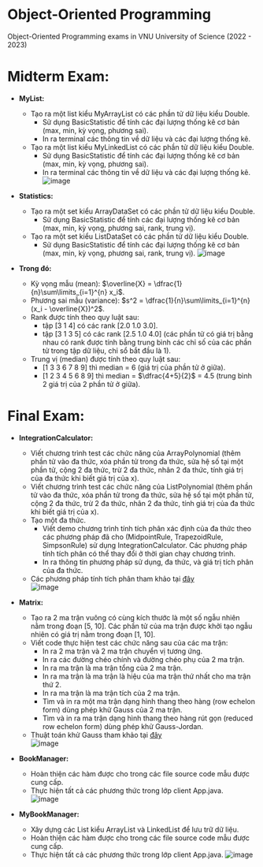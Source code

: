 # Object-Oriented Programming
Object-Oriented Programming exams in VNU University of Science (2022 - 2023)

# Midterm Exam:
   - **MyList:**
      - Tạo ra một list kiểu MyArrayList có các phần tử dữ liệu kiểu Double.
        - Sử dụng BasicStatistic để tính các đại lượng thống kê cơ bản (max, min, kỳ vọng, phương sai).
        - In ra terminal các thông tin về dữ liệu và các đại lượng thống kê.
      - Tạo ra một list kiểu MyLinkedList có các phần tử dữ liệu kiểu Double.
        - Sử dụng BasicStatistic để tính các đại lượng thống kê cơ bản (max, min, kỳ vọng, phương sai).
        - In ra terminal các thông tin về dữ liệu và các đại lượng thống kê.
      ![image](https://github.com/dangth2011/Object-Oriented-Programming/assets/152959080/262597c7-71da-4a5e-a53d-03a09a6f8d3f)


   - **Statistics:**
      - Tạo ra một set kiểu ArrayDataSet có các phần tử dữ liệu kiểu Double.
        - Sử dụng BasicStatistic để tính các đại lượng thống kê cơ bản (max, min, kỳ vọng, phương sai, rank, trung vị).
      - Tạo ra một set kiểu ListDataSet có các phần tử dữ liệu kiểu Double.
        - Sử dụng BasicStatistic để tính các đại lượng thống kê cơ bản (max, min, kỳ vọng, phương sai, rank, trung vị).
      ![image](https://github.com/dangth2011/Object-Oriented-Programming/assets/152959080/9e5c1574-8488-4932-ac68-2047e305b211)


   - **Trong đó:**
      - Kỳ vọng mẫu (mean): $\overline{X} = \dfrac{1}{n}\sum\limits_{i=1}^{n} x_i$.
      - Phương sai mẫu (variance): $s^2 = \dfrac{1}{n}\sum\limits_{i=1}^{n} (x_i - \overline{X})^2$.
      - Rank được tính theo quy luật sau:
        - tập [3 1 4] có các rank [2.0 1.0 3.0].
        - tập [3 1 3 5] có các rank [2.5 1.0 4.0] (các phần tử có giá trị bằng nhau có rank được tính bằng trung bình các chỉ số của các phần tử trong tập dữ liệu, chỉ sổ bắt đầu là 1).
      - Trung vị (median) được tính theo quy luật sau:
        -  [1 3 3 6 7 8 9] thì median = 6 (giá trị của phần tử ở giữa).
        -  [1 2 3 4 5 6 8 9] thì median = $\dfrac{4+5}{2}$ = 4.5 (trung bình 2 giá trị của 2 phần tử ở giữa).
# Final Exam:
   - **IntegrationCalculator:**
      - Viết chương trình test các chức năng của ArrayPolynomial (thêm phần tử vào đa thức, xóa phần tử trong đa thức, sửa hệ số tại một phần tử, cộng 2 đa thức, trừ 2 đa thức, nhân 2 đa thức, tính giá trị của đa thức khi biết giá trị của x).
      - Viết chương trình test các chức năng của ListPolynomial (thêm phần tử vào đa thức, xóa phần tử trong đa thức, sửa hệ số tại một phần tử, cộng 2 đa thức, trừ 2 đa thức, nhân 2 đa thức, tính giá trị của đa thức khi biết giá trị của x).
      - Tạo một đa thức.
         - Viết demo chương trình tính tích phân xác định của đa thức theo các phương pháp đã cho (MidpointRule, TrapezoidRule, SimpsonRule) sử dụng IntegrationCalculator. Các phương pháp tính tích phân có thể thay đổi ở thời gian chạy chương trình.
         - In ra thông tin phương pháp sử dụng, đa thức, và giá trị tích phân của đa thức.
      - Các phương pháp tính tích phân tham khảo tại [đây](https://www.sfu.ca/math-coursenotes/Math%20158%20Course%20Notes/sec_Numerical_Integration.html)\
        ![image](https://github.com/dangth2011/Object-Oriented-Programming/assets/152959080/dbeb95ef-3fe3-43ac-989c-8d636ccb08b1)


   - **Matrix:**
      - Tạo ra 2 ma trận vuông có cùng kích thước là một số ngẫu nhiên nằm trong đoạn [5, 10]. Các phần tử của ma trận được khởi tạo ngẫu nhiên có giá trị nằm trong đoạn [1, 10].
      - Viết code thực hiện test các chức năng sau của các ma trận:
         - In ra 2 ma trận và 2 ma trận chuyển vị tương ứng.
         - In ra các đường chéo chính và đường chéo phụ của 2 ma trận.
         - In ra ma trận là ma trận tổng của 2 ma trận.
         - In ra ma trận là ma trận là hiệu của ma trận thứ nhất cho ma trận thứ 2.
         - In ra ma trận là ma trận tích của 2 ma trận.
         - Tìm và in ra một ma trận dạng hình thang theo hàng (row echelon form) dùng phép khử Gauss của 2 ma trận.
         - Tìm và in ra ma trận dạng hình thang theo hàng rút gọn (reduced row echelon form) dùng phép khử Gauss-Jordan.
      - Thuật toán khử Gauss tham khảo tại [đây](https://www.baeldung.com/cs/solving-system-linear-equations) \
        ![image](https://github.com/dangth2011/Object-Oriented-Programming/assets/152959080/be7a78b7-4a13-48a3-b0f2-e462c90e1474)


   - **BookManager:**
      -  Hoàn thiện các hàm được cho trong các file source code mẫu được cung cấp.
      -  Thực hiện tất cả các phương thức trong lớp client App.java. \
        ![image](https://github.com/dangth2011/Object-Oriented-Programming/assets/152959080/1f4ec8c8-37f2-490d-887f-c37502155f6c)


   - **MyBookManager:**
      - Xây dựng các List kiểu ArrayList và LinkedList để lưu trữ dữ liệu.
      - Hoàn thiện các hàm được cho trong các file source code mẫu được cung cấp.
      - Thực hiện tất cả các phương thức trong lớp client App.java.
        ![image](https://github.com/dangth2011/Object-Oriented-Programming/assets/152959080/42d6e552-20f2-40c1-bed2-91b37dd1e910)

